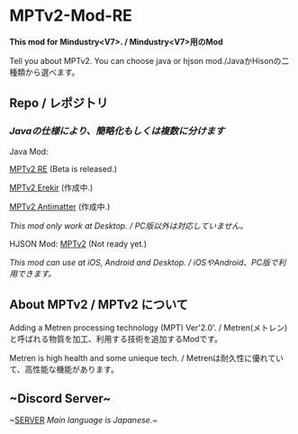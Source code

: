 # MPTv2-Mod-RE

**This mod for Mindustry&lt;V7>. / Mindustry&lt;V7>用のMod**

Tell you about MPTv2.
You can choose java or hjson mod./JavaかHisonの二種類から選べます。

## Repo / レポジトリ

### *Javaの仕様により、簡略化もしくは複数に分けます*

Java Mod: 

[MPTv2 RE](https://github.com/Yunatexya/MPTv2ModRE "Java Mod") (Beta is released.)

[MPTv2 Erekir](https://github.com/Yunatexya/MPTv2Erekir "PluginMod") (作成中.)

[MPTv2 Antimatter](https://github.com/Yunatexya/MPTv2Antimatter "PluginMod") (作成中.)

*This mod only work at Desktop. / PC版以外は対応していません。*

HJSON Mod: [MPTv2](https://github.com/Yunatexya/MPTv2Mod "HJSON Mod") (Not ready yet.)

*This mod can use at iOS, Android and Desktop. / iOSやAndroid、PC版で利用できます。*

## About MPTv2 / MPTv2 について

Adding a Metren processing technology (MPT) Ver'2.0'. / Metren(メトレン)と呼ばれる物質を加工、利用する技術を追加するModです。

Metren is high health and some unieque tech. / Metrenは耐久性に優れていて、高性能な機能があります。

## ~Discord Server~

~[SERVER](https://discord.gg/2xtk9uGgRc) *Main language is Japanese.*~
